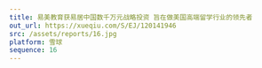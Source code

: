 ```yaml
---
title: 易美教育获易居中国数千万元战略投资 旨在做美国高端留学行业的领先者
out_url: https://xueqiu.com/S/EJ/120141946
src: /assets/reports/16.jpg
platform: 雪球
sequence: 16
---
```


